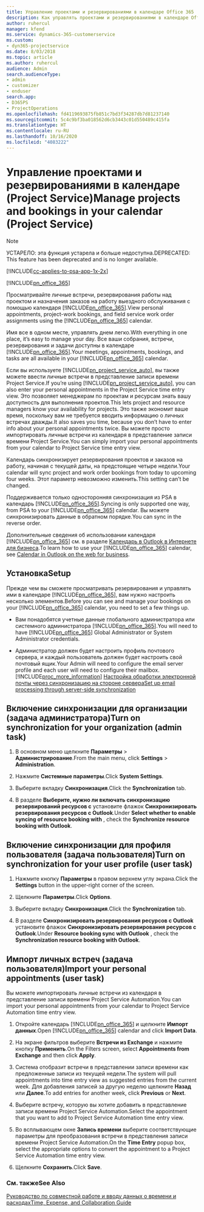```yaml
---
title: Управление проектами и резервированиями в календаре Office 365
description: Как управлять проектами и резервированиями в календаре Office 365
author: ruhercul
manager: kfend
ms.service: dynamics-365-customerservice
ms.custom:
- dyn365-projectservice
ms.date: 8/03/2018
ms.topic: article
ms.author: ruhercul
audience: Admin
search.audienceType:
- admin
- customizer
- enduser
search.app:
- D365PS
- ProjectOperations
ms.openlocfilehash: fd4119693875fb851c7bd3f34287db7d81237140
ms.sourcegitcommit: 5c4c9bf3ba018562d6cb3443c01d550489c415fa
ms.translationtype: HT
ms.contentlocale: ru-RU
ms.lasthandoff: 10/16/2020
ms.locfileid: "4083222"
---
```

# <a name="manage-projects-and-bookings-in-your-calendar-project-service"></a><span data-ttu-id="1b6d9-103">Управление проектами и резервированиями в календаре (Project Service)</span><span class="sxs-lookup"><span data-stu-id="1b6d9-103">Manage projects and bookings in your calendar (Project Service)</span></span>

> [!Note]
> <span data-ttu-id="1b6d9-104">УСТАРЕЛО: эта функция устарела и больше недоступна.</span><span class="sxs-lookup"><span data-stu-id="1b6d9-104">DEPRECATED: This feature has been deprecated and is no longer available.</span></span>

[!INCLUDE[cc-applies-to-psa-app-1x-2x](../includes/cc-applies-to-psa-app-1x-2x.md)]

[!INCLUDE[pn_office_365](../includes/pn-office-365.md)] 

<span data-ttu-id="1b6d9-105">Просматривайте личные встречи, резервирования работы над проектом и назначения заказов на работу выездного обслуживания с помощью календаря [!INCLUDE[pn_office_365](../includes/pn-office-365.md)].</span><span class="sxs-lookup"><span data-stu-id="1b6d9-105">View personal appointments, project-work bookings, and field service work order assignments using the [!INCLUDE[pn_office_365](../includes/pn-office-365.md)] calendar.</span></span>  
  
 <span data-ttu-id="1b6d9-106">Имя все в одном месте, управлять днем легко.</span><span class="sxs-lookup"><span data-stu-id="1b6d9-106">With everything in one place, it’s easy to manage your day.</span></span> <span data-ttu-id="1b6d9-107">Все ваши собрания, встречи, резервирования и задачи доступны в календаре [!INCLUDE[pn_office_365](../includes/pn-office-365.md)].</span><span class="sxs-lookup"><span data-stu-id="1b6d9-107">Your meetings, appointments, bookings, and tasks are all available in your [!INCLUDE[pn_office_365](../includes/pn-office-365.md)] calendar.</span></span>  
  
 <span data-ttu-id="1b6d9-108">Если вы используете [!INCLUDE[pn_project_service_auto](../includes/pn-project-service-auto.md)], вы также можете ввести личные встречи в представление записи времени Project Service.</span><span class="sxs-lookup"><span data-stu-id="1b6d9-108">If you’re using [!INCLUDE[pn_project_service_auto](../includes/pn-project-service-auto.md)], you can also enter your personal appointments in the Project Service time entry view.</span></span> <span data-ttu-id="1b6d9-109">Это позволяет менеджерам по проектам и ресурсам знать вашу доступность для выполнения проектов.</span><span class="sxs-lookup"><span data-stu-id="1b6d9-109">This lets project and resource managers know your availability for projects.</span></span> <span data-ttu-id="1b6d9-110">Это также экономит ваше время, поскольку вам не требуется вводить информацию о личных встречах дважды.</span><span class="sxs-lookup"><span data-stu-id="1b6d9-110">It also saves you time, because you don’t have to enter info about your personal appointments twice.</span></span> <span data-ttu-id="1b6d9-111">Вы можете просто импортировать личные встречи из календаря в представление записи времени Project Service.</span><span class="sxs-lookup"><span data-stu-id="1b6d9-111">You can simply import your personal appointments from your calendar to Project Service time entry view.</span></span>  
  
 <span data-ttu-id="1b6d9-112">Календарь синхронизирует резервирования проектов и заказов на работу, начиная с текущей даты, на предстоящие четыре недели.</span><span class="sxs-lookup"><span data-stu-id="1b6d9-112">Your calendar will sync project and work order bookings from today to upcoming four weeks.</span></span> <span data-ttu-id="1b6d9-113">Этот параметр невозможно изменить.</span><span class="sxs-lookup"><span data-stu-id="1b6d9-113">This setting can’t be changed.</span></span>  
  
 <span data-ttu-id="1b6d9-114">Поддерживается только односторонняя синхронизация из PSA в календарь [!INCLUDE[pn_office_365](../includes/pn-office-365.md)].</span><span class="sxs-lookup"><span data-stu-id="1b6d9-114">Syncing is only supported one way, from PSA to your [!INCLUDE[pn_office_365](../includes/pn-office-365.md)] calendar.</span></span> <span data-ttu-id="1b6d9-115">Вы можете синхронизировать данные в обратном порядке.</span><span class="sxs-lookup"><span data-stu-id="1b6d9-115">You can sync in the reverse order.</span></span> 
  
 <span data-ttu-id="1b6d9-116">Дополнительные сведения об использовании календаря [!INCLUDE[pn_office_365](../includes/pn-office-365.md)] см. в разделе [Календарь в Outlook в Интернете для бизнеса](https://support.office.com/article/Calendar-in-Outlook-on-the-web-for-business-5219c457-d1fe-4c2f-9032-1a816b88e936).</span><span class="sxs-lookup"><span data-stu-id="1b6d9-116">To learn how to use your [!INCLUDE[pn_office_365](../includes/pn-office-365.md)] calendar, see [Calendar in Outlook on the web for business](https://support.office.com/article/Calendar-in-Outlook-on-the-web-for-business-5219c457-d1fe-4c2f-9032-1a816b88e936).</span></span>  
  
## <a name="setup"></a><span data-ttu-id="1b6d9-117">Установка</span><span class="sxs-lookup"><span data-stu-id="1b6d9-117">Setup</span></span>  
 <span data-ttu-id="1b6d9-118">Прежде чем вы сможете просматривать резервирования и управлять ими в календаре [!INCLUDE[pn_office_365](../includes/pn-office-365.md)], вам нужно настроить несколько элементов.</span><span class="sxs-lookup"><span data-stu-id="1b6d9-118">Before you can see and manage your bookings on your [!INCLUDE[pn_office_365](../includes/pn-office-365.md)] calendar, you need to set a few things up.</span></span>  
  
- <span data-ttu-id="1b6d9-119">Вам понадобятся учетные данные глобального администратора или системного администратора [!INCLUDE[pn_office_365](../includes/pn-office-365.md)].</span><span class="sxs-lookup"><span data-stu-id="1b6d9-119">You will need to have [!INCLUDE[pn_office_365](../includes/pn-office-365.md)] Global Administrator or System Administrator credentials.</span></span>  
  
- <span data-ttu-id="1b6d9-120">Администратор должен будет настроить профиль почтового сервера, и каждый пользователь должен будет настроить свой почтовый ящик.</span><span class="sxs-lookup"><span data-stu-id="1b6d9-120">Your Admin will need to configure the email server profile and each user will need to configure their mailbox.</span></span> [!INCLUDE[proc_more_information](../includes/proc-more-information.md)] <span data-ttu-id="1b6d9-121">[Настройка обработки электронной почты через синхронизацию на стороне сервера](https://docs.microsoft.com/dynamics365/customerengagement/on-premises/admin/set-up-server-side-synchronization-of-email-appointments-contacts-and-tasks)</span><span class="sxs-lookup"><span data-stu-id="1b6d9-121">[Set up email processing through server-side synchronization](https://docs.microsoft.com/dynamics365/customerengagement/on-premises/admin/set-up-server-side-synchronization-of-email-appointments-contacts-and-tasks)</span></span>  
  
## <a name="turn-on-synchronization-for-your-organization-admin-task"></a><span data-ttu-id="1b6d9-122">Включение синхронизации для организации (задача администратора)</span><span class="sxs-lookup"><span data-stu-id="1b6d9-122">Turn on synchronization for your organization (admin task)</span></span>  
  
1.  <span data-ttu-id="1b6d9-123">В основном меню щелкните **Параметры** > **Администрирование**.</span><span class="sxs-lookup"><span data-stu-id="1b6d9-123">From the main menu, click **Settings** > **Administration**.</span></span>  
  
2.  <span data-ttu-id="1b6d9-124">Нажмите **Системные параметры**.</span><span class="sxs-lookup"><span data-stu-id="1b6d9-124">Click **System Settings**.</span></span>  
  
3.  <span data-ttu-id="1b6d9-125">Выберите вкладку **Синхронизация**.</span><span class="sxs-lookup"><span data-stu-id="1b6d9-125">Click the **Synchronization** tab.</span></span>  
  
4.  <span data-ttu-id="1b6d9-126">В разделе **Выберите, нужно ли включать синхронизацию резервирований ресурсов с** установите флажок **Синхронизировать резервирования ресурсов с Outlook**.</span><span class="sxs-lookup"><span data-stu-id="1b6d9-126">Under **Select whether to enable syncing of resource booking with** , check the **Synchronize resource booking with Outlook**.</span></span>  
  
## <a name="turn-on-synchronization-for-your-user-profile-user-task"></a><span data-ttu-id="1b6d9-127">Включение синхронизации для профиля пользователя (задача пользователя)</span><span class="sxs-lookup"><span data-stu-id="1b6d9-127">Turn on synchronization for your user profile (user task)</span></span>  
  
1.  <span data-ttu-id="1b6d9-128">Нажмите кнопку **Параметры** в правом верхнем углу экрана.</span><span class="sxs-lookup"><span data-stu-id="1b6d9-128">Click the **Settings** button in the upper-right corner of the screen.</span></span>  
  
2.  <span data-ttu-id="1b6d9-129">Щелкните **Параметры**.</span><span class="sxs-lookup"><span data-stu-id="1b6d9-129">Click **Options**.</span></span>  
  
3.  <span data-ttu-id="1b6d9-130">Выберите вкладку **Синхронизация**.</span><span class="sxs-lookup"><span data-stu-id="1b6d9-130">Click the **Synchronization** tab.</span></span>  
  
4.  <span data-ttu-id="1b6d9-131">В разделе **Синхронизировать резервирования ресурсов с Outlook** установите флажок **Синхронизировать резервирования ресурсов с Outlook**.</span><span class="sxs-lookup"><span data-stu-id="1b6d9-131">Under **Resource booking sync with Outlook** , check the **Synchronization resource booking with Outlook**.</span></span>  
  
## <a name="import-your-personal-appointments-user-task"></a><span data-ttu-id="1b6d9-132">Импорт личных встреч (задача пользователя)</span><span class="sxs-lookup"><span data-stu-id="1b6d9-132">Import your personal appointments (user task)</span></span>  
 <span data-ttu-id="1b6d9-133">Вы можете импортировать личные встречи из календаря в представление записи времени Project Service Automation.</span><span class="sxs-lookup"><span data-stu-id="1b6d9-133">You can import your personal appointments from your calendar to Project Service Automation time entry view.</span></span>  
  
1. <span data-ttu-id="1b6d9-134">Откройте календарь [!INCLUDE[pn_office_365](../includes/pn-office-365.md)] и щелкните **Импорт данных**.</span><span class="sxs-lookup"><span data-stu-id="1b6d9-134">Open [!INCLUDE[pn_office_365](../includes/pn-office-365.md)] calendar and click **Import Data**.</span></span>  
  
2. <span data-ttu-id="1b6d9-135">На экране фильтров выберите **Встречи из Exchange** и нажмите кнопку **Применить**.</span><span class="sxs-lookup"><span data-stu-id="1b6d9-135">On the Filters screen, select **Appointments from Exchange** and then click **Apply**.</span></span>  
  
3. <span data-ttu-id="1b6d9-136">Система отобразит встречи в представлении записи времени как предложенные записи из текущей недели.</span><span class="sxs-lookup"><span data-stu-id="1b6d9-136">The system will pull appointments into time entry view as suggested entries from the current week.</span></span> <span data-ttu-id="1b6d9-137">Для добавления записей за другую неделю щелкните **Назад** или **Далее**.</span><span class="sxs-lookup"><span data-stu-id="1b6d9-137">To add entries for another week, click **Previous** or **Next**.</span></span>  
  
4. <span data-ttu-id="1b6d9-138">Выберите встречу, которую вы хотите добавить в представление записи времени Project Service Automation.</span><span class="sxs-lookup"><span data-stu-id="1b6d9-138">Select the appointment that you want to add to Project Service Automation time entry view.</span></span>  
  
5. <span data-ttu-id="1b6d9-139">Во всплывающем окне **Запись времени** выберите соответствующие параметры для преобразования встречи в представления записи времени Project Service Automation.</span><span class="sxs-lookup"><span data-stu-id="1b6d9-139">On the **Time Entry** popup box, select the appropriate options to convert the appointment to a Project Service Automation time entry view.</span></span>  
  
6. <span data-ttu-id="1b6d9-140">Щелкните **Сохранить**.</span><span class="sxs-lookup"><span data-stu-id="1b6d9-140">Click **Save**.</span></span>  
  
### <a name="see-also"></a><span data-ttu-id="1b6d9-141">См. также</span><span class="sxs-lookup"><span data-stu-id="1b6d9-141">See Also</span></span>  
 [<span data-ttu-id="1b6d9-142">Руководство по совместной работе и вводу данных о времени и расходах</span><span class="sxs-lookup"><span data-stu-id="1b6d9-142">Time, Expense, and Collaboration Guide</span></span>](../psa/time-expense-collaboration-guide.md)
